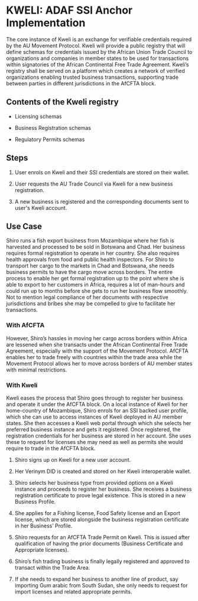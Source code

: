 # KWELI: ADAF SSI Anchor Implementation

The core instance of Kweli is an exchange for verifiable credentials required by the AU Movement Protocol. Kweli will provide a public registry that will define schemas for credentials	 issued	 by	 the	 African Union Trade Council to organizations and companies in member states to be used for transactions within signatories of the African Continental Free Trade Agreement. Kweli’s registry shall be served	on a platform which	creates	a network of verified organizations	enabling trusted business transactions, supporting trade	between	parties	in different jurisdictions in the AfCFTA block.

## Contents of the	Kweli registry

-  Licensing schemas

-  Business Registration schemas

-  Regulatory Permits schemas

## Steps

1.  User enrols on Kweli and their SSI credentials are stored on their wallet.

2.  User requests the AU Trade Council via Kweli for a new business registration.

3.  A new business is registered and the corresponding documents sent to user's Kweli account.

## Use	Case

Shiro runs a fish export business from Mozambique where her fish is harvested and processed to be sold in	Botswana and Chad. Her business requires formal registration to operate in	her country. She	also requires health approvals from food and public health inspectors. For Shiro to transport her	cargo to the markets in	Chad and Botswana, she needs business permits to have the cargo	move across	borders. The entire	process	to enable her get formal registration up to	the	point where	she is able to export to her customers in Africa, requires a lot of man-hours and could run up	to months before she gets to run her business flow	smoothly. Not to mention legal compliance of her documents with respective jurisdictions	and	bribes she may be compelled	to	give to	facilitate	her transactions.

### With AfCFTA

However, Shiro’s hassles in	moving her cargo across	borders	within Africa are lessened when she transacts under the African Continental Free Trade Agreement, especially with the support of the Movement Protocol. AfCFTA enables her to trade freely with countries within the trade area while the Movement Protocol allows her to	move across borders	of AU member states with minimal restrictions.

### With Kweli

Kweli eases the	process	that Shiro goes through	to register her	business and operate it	under the AfCFTA block. On a local instance of Kweli for her home-country	of Mozambique, Shiro enrols for	an SSI	backed user profile, which she can use to access instances of Kweli	deployed in	AU member states.	She	then accesses a	Kweli web portal through which she selects her preferred business instance and gets it registered. Once registered, the registration credentials for her business	are stored in her account. She uses these to request for licenses she may need as well as permits she would require to trade in the AfCFTA block.

1.  Shiro	signs up on Kweli for a new user account.

2.  Her Verinym DID is created and stored	on her Kweli interoperable wallet.

3.  Shiro selects her business type from provided options on a Kweli instance	and proceeds to register her business. She receives	a business registration	certificate	to prove legal existence. This is	stored in a	new	Business Profile.

4.  She applies for a Fishing license, Food Safety license and an Export license, which are stored	alongside the business registration	certificate	in her Business’ Profile.

5.  Shiro requests for an AfCFTA Trade Permit on Kweli.	This is	issued after qualification of having the prior documents (Business Certificate and Appropriate licenses).

6.  Shiro’s fish trading business is finally legally registered and approved to transact within the Trade Area.

7.  If she needs to expand her business to another line of product, say importing	Gum arabic from South Sudan, she only needs to request for import licenses and related appropriate permits.

